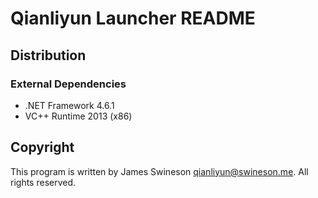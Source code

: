# Qianliyun Launcher README

## Distribution

### External Dependencies

 * .NET Framework 4.6.1
 * VC++ Runtime 2013 (x86)

## Copyright

This program is written by James Swineson <qianliyun@swineson.me>. All rights reserved. 